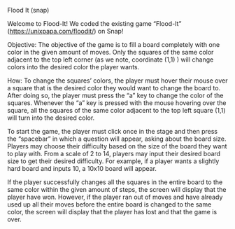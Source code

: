 Flood It (snap)

Welcome to Flood-It! We coded the existing game “Flood-It” (https://unixpapa.com/floodit/) on Snap! 

Objective: The objective of the game is to fill a board completely with one color in the given amount of moves. Only the squares of the same color adjacent to the top left corner (as we note, coordinate (1,1) ) will change colors into the desired color the player wants. 

How: To change the squares’ colors, the player must hover their mouse over a square that is the desired color they would want to change the board to. After doing so, the player must press the “a” key to change the color of the squares. Whenever the “a” key is pressed with the mouse hovering over the square, all the squares of the same color adjacent to the top left square (1,1) will turn into the desired color. 

To start the game, the player must click once in the stage and then press the “spacebar” in which a question will appear, asking about the board size. Players may choose their difficulty based on the size of the board they want to play with. From a scale of 2 to 14, players may input their desired board size to get their desired difficulty. For example, if a player wants a slightly hard board and inputs 10, a 10x10 board will appear. 

If the player successfully changes all the squares in the entire board to the same color within the given amount of steps, the screen will display that the player have won. However, if the player ran out of moves and have already used up all their moves before the entire board is changed to the same color, the screen will display that the player has lost and that the game is over. 

